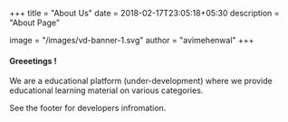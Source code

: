 +++
title = "About Us"
date = 2018-02-17T23:05:18+05:30
description = "About Page"

image = "/images/vd-banner-1.svg"
author = "avimehenwal"
+++

#### Greeetings !

We are a educational platform (under-development) where we provide educational learning
material on various categories.

See the footer for developers infromation.
